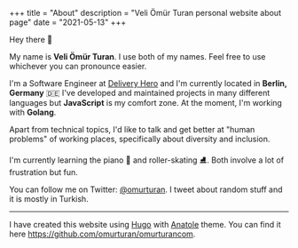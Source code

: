 +++
title = "About"
description = "Veli Ömür Turan personal website about page"
date = "2021-05-13"
+++

Hey there 👋

My name is **Veli Ömür Turan**. I use both of my names. Feel free to use whichever you can pronounce easier.

I'm a Software Engineer at [Delivery Hero](https://www.deliveryhero.com/) and I'm currently located in **Berlin, Germany** 🇩🇪 I've developed and maintained projects in many different languages but **JavaScript** is my comfort zone. At the moment, I'm working with **Golang**.

Apart from technical topics, I'd like to talk and get better at "human problems" of working places, specifically about diversity and inclusion.

I'm currently learning the piano 🎹  and roller-skating ⛸. Both involve a lot of frustration but fun.

You can follow me on Twitter: [@omurturan](https://twitter.com/omurturan). I tweet about random stuff and it is mostly in Turkish.
___

I have created this website using [Hugo](https://gohugo.io/) with [Anatole](https://github.com/lxndrblz/anatole/) theme. You can find it here https://github.com/omurturan/omurturancom.
